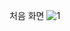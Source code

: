 처음 화면
<img src="github.com/2Swon/web_practice/blob/main/howLOLwell/img/1.png" alt="1" style="max-width: 100%;">
